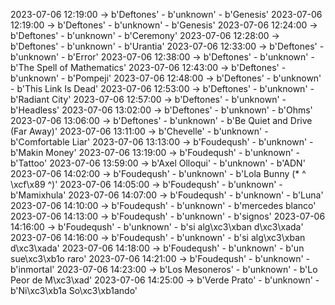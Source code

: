 2023-07-06 12:19:00 -> b'Deftones' - b'unknown' - b'Genesis'
2023-07-06 12:19:00 -> b'Deftones' - b'unknown' - b'Genesis'
2023-07-06 12:24:00 -> b'Deftones' - b'unknown' - b'Ceremony'
2023-07-06 12:28:00 -> b'Deftones' - b'unknown' - b'Urantia'
2023-07-06 12:33:00 -> b'Deftones' - b'unknown' - b'Error'
2023-07-06 12:38:00 -> b'Deftones' - b'unknown' - b'The Spell of Mathematics'
2023-07-06 12:43:00 -> b'Deftones' - b'unknown' - b'Pompeji'
2023-07-06 12:48:00 -> b'Deftones' - b'unknown' - b'This Link Is Dead'
2023-07-06 12:53:00 -> b'Deftones' - b'unknown' - b'Radiant City'
2023-07-06 12:57:00 -> b'Deftones' - b'unknown' - b'Headless'
2023-07-06 13:02:00 -> b'Deftones' - b'unknown' - b'Ohms'
2023-07-06 13:06:00 -> b'Deftones' - b'unknown' - b'Be Quiet and Drive (Far Away)'
2023-07-06 13:11:00 -> b'Chevelle' - b'unknown' - b'Comfortable Liar'
2023-07-06 13:13:00 -> b'Foudeqush' - b'unknown' - b'Makin Money'
2023-07-06 13:19:00 -> b'Foudeqush' - b'unknown' - b'Tattoo'
2023-07-06 13:59:00 -> b'Axel Olloqui' - b'unknown' - b'ADN'
2023-07-06 14:02:00 -> b'Foudeqush' - b'unknown' - b'Lola Bunny (* ^ \xcf\x89 ^)'
2023-07-06 14:05:00 -> b'Foudeqush' - b'unknown' - b'Mamixhula'
2023-07-06 14:07:00 -> b'Foudeqush' - b'unknown' - b'Luna'
2023-07-06 14:10:00 -> b'Foudeqush' - b'unknown' - b'mercedes blanco'
2023-07-06 14:13:00 -> b'Foudeqush' - b'unknown' - b'signos'
2023-07-06 14:16:00 -> b'Foudeqush' - b'unknown' - b'si alg\xc3\xban d\xc3\xada'
2023-07-06 14:16:00 -> b'Foudeqush' - b'unknown' - b'si alg\xc3\xban d\xc3\xada'
2023-07-06 14:18:00 -> b'Foudeqush' - b'unknown' - b'un sue\xc3\xb1o raro'
2023-07-06 14:21:00 -> b'Foudeqush' - b'unknown' - b'inmortal'
2023-07-06 14:23:00 -> b'Los Mesoneros' - b'unknown' - b'Lo Peor de M\xc3\xad'
2023-07-06 14:25:00 -> b'Verde Prato' - b'unknown' - b'Ni\xc3\xb1a So\xc3\xb1ando'
